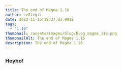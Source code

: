 ```yaml
---
title: The end of Magma 1.16
author: LeStegii
date: 2022-11-15T18:37:03.991Z
tags:
  - "1.16"
thumbnail: /assets/images/blog/blog_magma_116.png
thumbnailAlt: The end of Magma 1.16
description: The end of Magma 1.16
---
```

### Heyho!